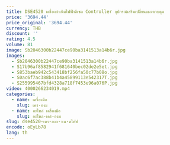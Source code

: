 ```yaml
---
title: DSE4520 เครื่องกําเนิดไฟฟ้าดีเซล Controller อุปกรณ์เสริมเปลี่ยนแผงควบคุม
price: '3694.44'
price_original: '3694.44'
currency: THB
discount: ''
rating: 4.5
volume: 81
image: Sb2046300b22447ce90ba3141513a14b6r.jpg
images:
  - Sb2046300b22447ce90ba3141513a14b6r.jpg
  - S17b96af8582941f681640bec02de2e5et.jpg
  - S853baeb942c543418bf256fa50c77b08o.jpg
  - S0ac6f7ac388b41b4a45899113e542317T.jpg
  - S255995467bfd4328a718f7453e96a076P.jpg
video: 4000266234019.mp4
categories:
  - name: เครื่องมือ
    slug: เคร-องม
  - name: อะไหล่ เครื่องมือ
    slug: อะไหล-เคร-องม
slug: dse4520-เคร-องก-าเน-ดไฟฟ
encode: oEyLb78
lang: th
---
```

  